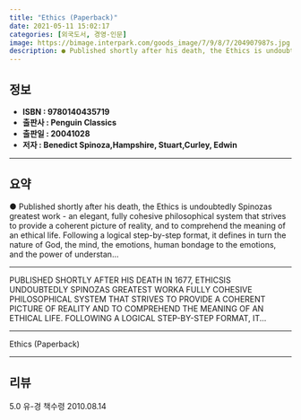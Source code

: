 ```yaml
---
title: "Ethics (Paperback)"
date: 2021-05-11 15:02:17
categories: [외국도서, 경영-인문]
image: https://bimage.interpark.com/goods_image/7/9/8/7/204907987s.jpg
description: ● Published shortly after his death, the Ethics is undoubtedly Spinozas greatest work - an elegant, fully cohesive philosophical system that strives to provide
---
```


## **정보**

- **ISBN : 9780140435719**
- **출판사 : Penguin Classics**
- **출판일 : 20041028**
- **저자 : Benedict Spinoza,Hampshire, Stuart,Curley, Edwin**

------



## **요약**

●  Published shortly after his death, the Ethics is undoubtedly Spinozas greatest work - an elegant, fully cohesive philosophical system that strives to provide a coherent picture of reality, and to comprehend the meaning of an ethical life. Following a logical step-by-step format, it defines in turn the nature of God, the mind, the emotions, human bondage to the emotions, and the power of understan...

------

PUBLISHED SHORTLY AFTER HIS DEATH IN 1677, ETHICSIS UNDOUBTEDLY SPINOZAS GREATEST WORKA FULLY COHESIVE PHILOSOPHICAL SYSTEM THAT STRIVES TO PROVIDE A COHERENT PICTURE OF REALITY AND TO COMPREHEND THE MEANING OF AN ETHICAL LIFE. FOLLOWING A LOGICAL STEP-BY-STEP FORMAT, IT... 

------


Ethics (Paperback) 

------


## **리뷰** 

5.0 유-경 책수령 2010.08.14 <br/>